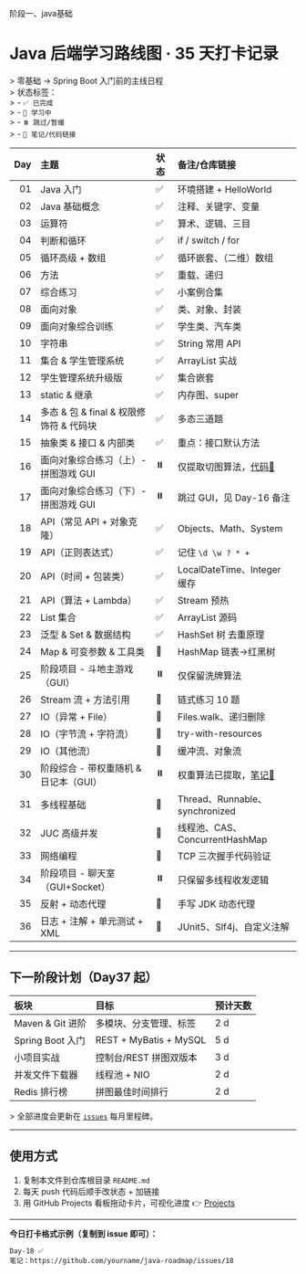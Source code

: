 阶段一、java基础
# Java 后端学习路线图 · 35 天打卡记录

&gt; 零基础 → Spring Boot 入门前的主线日程  
&gt; 状态标签：  
&gt; - `✅ 已完成`  
&gt; - `🔁 学习中`  
&gt; - `⏸️ 跳过/暂缓`  
&gt; - `📎 笔记/代码链接`  

| Day | 主题 | 状态 | 备注/仓库链接 |
|----:|:----|:-----|:--------------|
| 01 | Java 入门 | ✅ | 环境搭建 + HelloWorld |
| 02 | Java 基础概念 | ✅ | 注释、关键字、变量 |
| 03 | 运算符 | ✅ | 算术、逻辑、三目 |
| 04 | 判断和循环 | ✅ | if / switch / for |
| 05 | 循环高级 + 数组 | ✅ | 循环嵌套、（二维）数组 |
| 06 | 方法 | ✅ | 重载、递归 |
| 07 | 综合练习 | ✅ | 小案例合集 |
| 08 | 面向对象 | ✅ | 类、对象、封装 |
| 09 | 面向对象综合训练 | ✅ | 学生类、汽车类 |
| 10 | 字符串 | ✅ | String 常用 API |
| 11 | 集合 & 学生管理系统 | ✅ | ArrayList 实战 |
| 12 | 学生管理系统升级版 | ✅ | 集合嵌套 |
| 13 | static & 继承 | ✅ | 内存图、super |
| 14 | 多态 & 包 & final & 权限修饰符 & 代码块 | ✅ | 多态三道题 |
| 15 | 抽象类 & 接口 & 内部类 | ✅ | 重点：接口默认方法 |
| 16 | 面向对象综合练习（上）- 拼图游戏 GUI | ⏸️ | 仅提取切图算法，[代码📎](src/split/PuzzleUtil.java) |
| 17 | 面向对象综合练习（下）- 拼图游戏 GUI | ⏸️ | 跳过 GUI，见 Day-16 备注 |
| 18 | API（常见 API + 对象克隆） | ✅ | Objects、Math、System |
| 19 | API（正则表达式） | ✅ | 记住 `\d \w ? * +` |
| 20 | API（时间 + 包装类） | ✅ | LocalDateTime、Integer 缓存 |
| 21 | API（算法 + Lambda） | ✅ | Stream 预热 |
| 22 | List 集合 | ✅ | ArrayList 源码 |
| 23 | 泛型 & Set & 数据结构 | ✅ | HashSet 树 去重原理 |
| 24 | Map & 可变参数 & 工具类 | 🔁 | HashMap 链表→红黑树 |
| 25 | 阶段项目 - 斗地主游戏（GUI） | ⏸️ | 仅保留洗牌算法 |
| 26 | Stream 流 + 方法引用 | 🔁 | 链式练习 10 题 |
| 27 | IO（异常 + File） | 🔁 | Files.walk、递归删除 |
| 28 | IO（字节流 + 字符流） | 🔁 | try-with-resources |
| 29 | IO（其他流） | 🔁 | 缓冲流、对象流 |
| 30 | 阶段综合 - 带权重随机 & 日记本（GUI） | ⏸️ | 权重算法已提取，[笔记📎](docs/weight_random.md) |
| 31 | 多线程基础 | 🔁 | Thread、Runnable、synchronized |
| 32 | JUC 高级并发 | 🔁 | 线程池、CAS、ConcurrentHashMap |
| 33 | 网络编程 | 🔁 | TCP 三次握手代码验证 |
| 34 | 阶段项目 - 聊天室（GUI+Socket） | ⏸️ | 只保留多线程收发逻辑 |
| 35 | 反射 + 动态代理 | 🔁 | 手写 JDK 动态代理 |
| 36 | 日志 + 注解 + 单元测试 + XML | 🔁 | JUnit5、Slf4j、自定义注解 |

---

## 下一阶段计划（Day37 起）

| 板块 | 目标 | 预计天数 |
|:-----|:-----|:---------|
| Maven & Git 进阶 | 多模块、分支管理、标签 | 2 d |
| Spring Boot 入门 | REST + MyBatis + MySQL | 5 d |
| 小项目实战 | 控制台/REST 拼图双版本 | 3 d |
| 并发文件下载器 | 线程池 + NIO | 2 d |
|  Redis 排行榜 | 拼图最佳时间排行 | 2 d |

&gt; 全部进度会更新在 [`issues`](../../issues) 每月里程碑。

---

## 使用方式

1. 复制本文件到仓库根目录 `README.md`  
2. 每天 push 代码后顺手改状态 + 加链接  
3. 用 GitHub Projects 看板拖动卡片，可视化进度 👉 [Projects](../../projects)

---

**今日打卡格式示例（复制到 issue 即可）：**  
```text
Day-18 ✅ 
笔记：https://github.com/yourname/java-roadmap/issues/18
